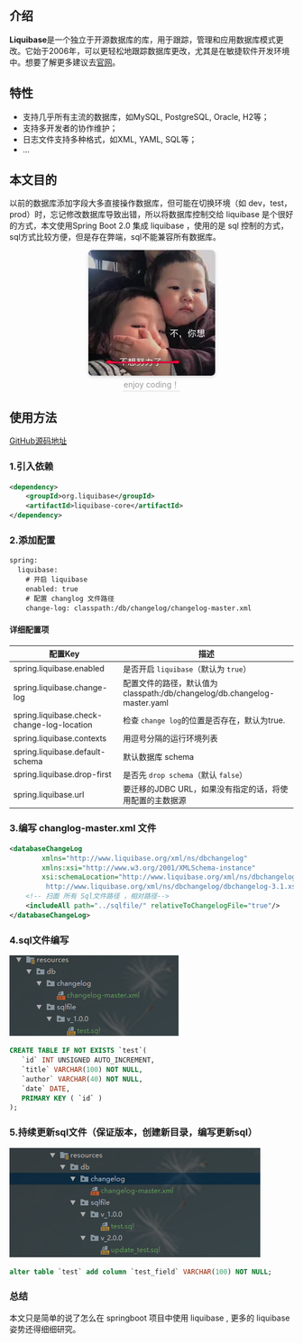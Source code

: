 ## 介绍

​	**Liquibase**是一个独立于开源数据库的库，用于跟踪，管理和应用数据库模式更改。它始于2006年，可以更轻松地跟踪数据库更改，尤其是在敏捷软件开发环境中。想要了解更多建议去[官网](http://www.liquibase.org/)。

## 特性

- 支持几乎所有主流的数据库，如MySQL, PostgreSQL, Oracle, H2等；
- 支持多开发者的协作维护；
- 日志文件支持多种格式，如XML, YAML, SQL等；
-  ...

## 本文目的

以前的数据库添加字段大多直接操作数据库，但可能在切换环境（如 dev，test，prod）时，忘记修改数据库导致出错，所以将数据库控制交给 liquibase 是个很好的方式，本文使用Spring Boot 2.0 集成 liquibase ，使用的是 sql 控制的方式，sql方式比较方便，但是存在弊端，sql不能兼容所有数据库。

<center>
    <img style="border-radius: 0.5125em;
    box-shadow: 0 2px 4px 0 rgba(34,36,38,.12),0 2px 10px 0 rgba(34,36,38,.08);"
    src="../../images/1546595420415.png">
    <br>
    <div style="color:orange; border-bottom: 1px solid #d9d9d9;
    display: inline-block;
    color: #999;
    padding: 2px;">enjoy coding！</div>
</center>

## 使用方法

[GitHub源码地址](https://github.com/innerpeacez/spring-boot-learning/tree/master/spring-boot-liquibase)

### 1.引入依赖

```xml
<dependency>
    <groupId>org.liquibase</groupId>
    <artifactId>liquibase-core</artifactId>
</dependency>
```

### 2.添加配置

```xml
spring:
  liquibase:
    # 开启 liquibase
    enabled: true 
    # 配置 changlog 文件路径
    change-log: classpath:/db/changelog/changelog-master.xml 
```

#### 详细配置项

| 配置Key                                    | 描述                                                         |
| ------------------------------------------ | ------------------------------------------------------------ |
| spring.liquibase.enabled                   | 是否开启 `liquibase`（默认为 `true`）                        |
| spring.liquibase.change-log                | 配置文件的路径，默认值为 classpath:/db/changelog/db.changelog-master.yaml |
| spring.liquibase.check-change-log-location | 检查 `change log`的位置是否存在，默认为true.                 |
| spring.liquibase.contexts                  | 用逗号分隔的运行环境列表                                     |
| spring.liquibase.default-schema            | 默认数据库 schema                                            |
| spring.liquibase.drop-first                | 是否先 `drop schema`（默认 `false`）                         |
| spring.liquibase.url                       | 要迁移的JDBC URL，如果没有指定的话，将使用配置的主数据源     |

### 3.编写 changlog-master.xml 文件

```xml
<databaseChangeLog
        xmlns="http://www.liquibase.org/xml/ns/dbchangelog"
        xmlns:xsi="http://www.w3.org/2001/XMLSchema-instance"
        xsi:schemaLocation="http://www.liquibase.org/xml/ns/dbchangelog
         http://www.liquibase.org/xml/ns/dbchangelog/dbchangelog-3.1.xsd">
    <!-- 扫面 所有 Sql文件路径 ，相对路径-->
    <includeAll path="../sqlfile/" relativeToChangelogFile="true"/>
</databaseChangeLog>
```

### 4.sql文件编写

![1547799656530](../../images/1547799656530.png)

```sql
CREATE TABLE IF NOT EXISTS `test`(
   `id` INT UNSIGNED AUTO_INCREMENT,
   `title` VARCHAR(100) NOT NULL,
   `author` VARCHAR(40) NOT NULL,
   `date` DATE,
   PRIMARY KEY ( `id` )
);
```

### 5.持续更新sql文件（保证版本，创建新目录，编写更新sql）

![1547799718330](../../images/1547799718330.png)

```sql
alter table `test` add column `test_field` VARCHAR(100) NOT NULL;
```

### 总结

本文只是简单的说了怎么在 springboot 项目中使用 liquibase , 更多的 liquibase 姿势还得细细研究。